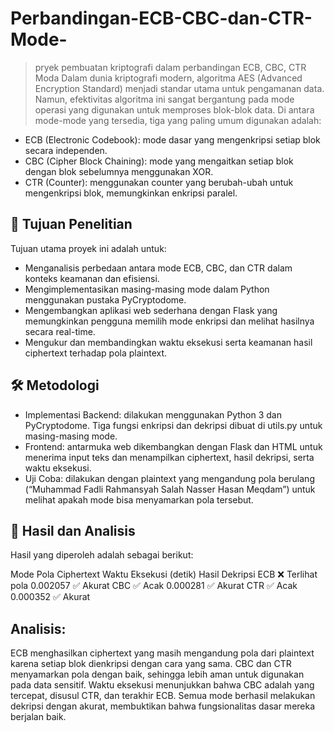 # Perbandingan-ECB-CBC-dan-CTR-Mode-
> pryek pembuatan kriptografi dalam perbandingan ECB, CBC, CTR Moda Dalam dunia kriptografi modern, algoritma AES (Advanced Encryption Standard) menjadi standar utama untuk pengamanan data. Namun, efektivitas algoritma ini sangat bergantung pada mode operasi yang digunakan untuk memproses blok-blok data. Di antara mode-mode yang tersedia, tiga yang paling umum digunakan adalah:

- ECB (Electronic Codebook): mode dasar yang mengenkripsi setiap blok secara independen.
- CBC (Cipher Block Chaining): mode yang mengaitkan setiap blok dengan blok sebelumnya menggunakan XOR.
- CTR (Counter): menggunakan counter yang berubah-ubah untuk mengenkripsi blok, memungkinkan enkripsi paralel.

## 🎯 Tujuan Penelitian
Tujuan utama proyek ini adalah untuk:

- Menganalisis perbedaan antara mode ECB, CBC, dan CTR dalam konteks keamanan dan efisiensi.
- Mengimplementasikan masing-masing mode dalam Python menggunakan pustaka PyCryptodome.
- Mengembangkan aplikasi web sederhana dengan Flask yang memungkinkan pengguna memilih mode enkripsi dan melihat hasilnya secara real-time.
- Mengukur dan membandingkan waktu eksekusi serta keamanan hasil ciphertext terhadap pola plaintext.

## 🛠️ Metodologi

- Implementasi Backend: dilakukan menggunakan Python 3 dan PyCryptodome. Tiga fungsi enkripsi dan dekripsi dibuat di utils.py untuk masing-masing mode.
- Frontend: antarmuka web dikembangkan dengan Flask dan HTML untuk menerima input teks dan menampilkan ciphertext, hasil dekripsi, serta waktu eksekusi.
- Uji Coba: dilakukan dengan plaintext yang mengandung pola berulang (“Muhammad Fadli Rahmansyah Salah Nasser Hasan Meqdam”) untuk melihat apakah mode bisa menyamarkan pola tersebut.

## 🧪 Hasil dan Analisis
Hasil yang diperoleh adalah sebagai berikut:

Mode	Pola Ciphertext	Waktu Eksekusi (detik)	Hasil Dekripsi
ECB	❌ Terlihat pola	0.002057	✅ Akurat
CBC	✅ Acak	0.000281	✅ Akurat
CTR	✅ Acak	0.000352	✅ Akurat

## Analisis:
ECB menghasilkan ciphertext yang masih mengandung pola dari plaintext karena setiap blok dienkripsi dengan cara yang sama.
CBC dan CTR menyamarkan pola dengan baik, sehingga lebih aman untuk digunakan pada data sensitif.
Waktu eksekusi menunjukkan bahwa CBC adalah yang tercepat, disusul CTR, dan terakhir ECB.
Semua mode berhasil melakukan dekripsi dengan akurat, membuktikan bahwa fungsionalitas dasar mereka berjalan baik.
